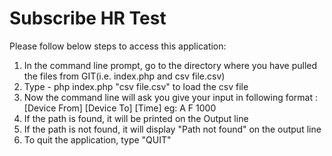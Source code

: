 # Subscribe HR Test
Please follow below steps to access this application:
1) In the command line prompt, go to the directory where you have pulled the files from GIT(i.e. index.php and csv file.csv)
2) Type - php index.php "csv file.csv" to load the csv file
3) Now the command line will ask you give your input in following format : [Device From] [Device To] [Time]
eg: A F 1000
4) If the path is found, it will be printed on the Output line
5) If the path is not found, it will display "Path not found" on the output line
6) To quit the application, type "QUIT"

